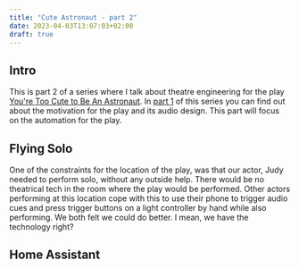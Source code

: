 ```yaml
---
title: "Cute Astronaut - part 2"
date: 2023-04-03T13:07:03+02:00
draft: true
---
```

## Intro
This is part 2 of a series where I talk about theatre engineering for the play [You're Too Cute to Be An Astronaut](https://www.cuteastronaut.com/). In [part 1](/posts/cute-astronaut/) of this series you can find out about the motivation for the play and its audio design. This part will focus on the automation for the play.

## Flying Solo
One of the constraints for the location of the play, was that our actor, Judy needed to perform solo, without any outside help. There would be no theatrical tech in the room where the play would be performed. Other actors performing at this location cope with this to use their phone to trigger audio cues and press trigger buttons on a light controller by hand while also performing. We both felt we could do better. I mean, we have the technology right?

## Home Assistant
